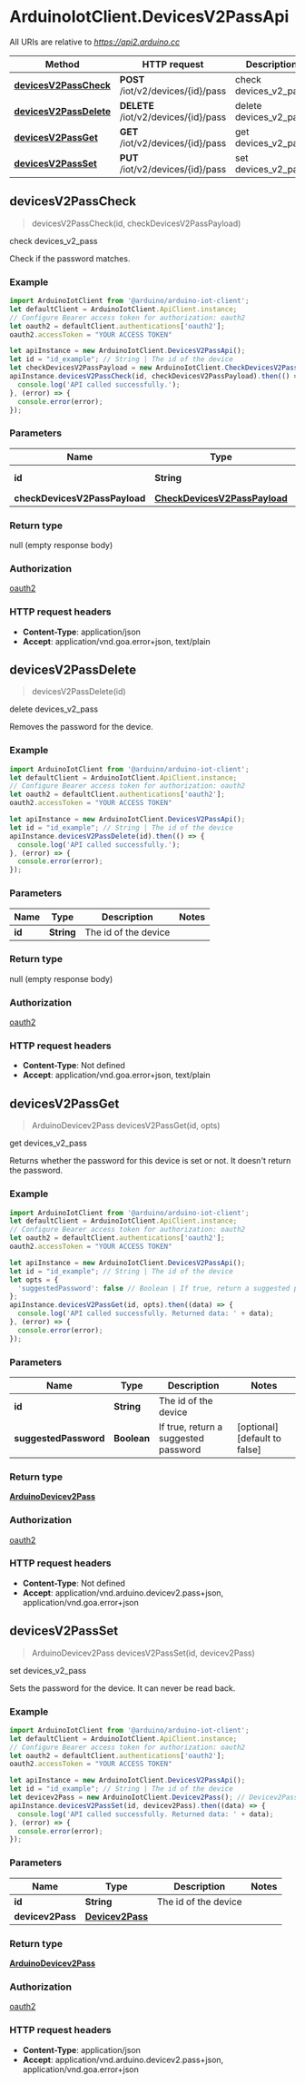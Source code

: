 # ArduinoIotClient.DevicesV2PassApi

All URIs are relative to *https://api2.arduino.cc*

Method | HTTP request | Description
------------- | ------------- | -------------
[**devicesV2PassCheck**](DevicesV2PassApi.md#devicesV2PassCheck) | **POST** /iot/v2/devices/{id}/pass | check devices_v2_pass
[**devicesV2PassDelete**](DevicesV2PassApi.md#devicesV2PassDelete) | **DELETE** /iot/v2/devices/{id}/pass | delete devices_v2_pass
[**devicesV2PassGet**](DevicesV2PassApi.md#devicesV2PassGet) | **GET** /iot/v2/devices/{id}/pass | get devices_v2_pass
[**devicesV2PassSet**](DevicesV2PassApi.md#devicesV2PassSet) | **PUT** /iot/v2/devices/{id}/pass | set devices_v2_pass



## devicesV2PassCheck

> devicesV2PassCheck(id, checkDevicesV2PassPayload)

check devices_v2_pass

Check if the password matches.

### Example

```javascript
import ArduinoIotClient from '@arduino/arduino-iot-client';
let defaultClient = ArduinoIotClient.ApiClient.instance;
// Configure Bearer access token for authorization: oauth2
let oauth2 = defaultClient.authentications['oauth2'];
oauth2.accessToken = "YOUR ACCESS TOKEN"

let apiInstance = new ArduinoIotClient.DevicesV2PassApi();
let id = "id_example"; // String | The id of the device
let checkDevicesV2PassPayload = new ArduinoIotClient.CheckDevicesV2PassPayload(); // CheckDevicesV2PassPayload | 
apiInstance.devicesV2PassCheck(id, checkDevicesV2PassPayload).then(() => {
  console.log('API called successfully.');
}, (error) => {
  console.error(error);
});

```

### Parameters


Name | Type | Description  | Notes
------------- | ------------- | ------------- | -------------
 **id** | **String**| The id of the device | 
 **checkDevicesV2PassPayload** | [**CheckDevicesV2PassPayload**](CheckDevicesV2PassPayload.md)|  | 

### Return type

null (empty response body)

### Authorization

[oauth2](../README.md#oauth2)

### HTTP request headers

- **Content-Type**: application/json
- **Accept**: application/vnd.goa.error+json, text/plain


## devicesV2PassDelete

> devicesV2PassDelete(id)

delete devices_v2_pass

Removes the password for the device.

### Example

```javascript
import ArduinoIotClient from '@arduino/arduino-iot-client';
let defaultClient = ArduinoIotClient.ApiClient.instance;
// Configure Bearer access token for authorization: oauth2
let oauth2 = defaultClient.authentications['oauth2'];
oauth2.accessToken = "YOUR ACCESS TOKEN"

let apiInstance = new ArduinoIotClient.DevicesV2PassApi();
let id = "id_example"; // String | The id of the device
apiInstance.devicesV2PassDelete(id).then(() => {
  console.log('API called successfully.');
}, (error) => {
  console.error(error);
});

```

### Parameters


Name | Type | Description  | Notes
------------- | ------------- | ------------- | -------------
 **id** | **String**| The id of the device | 

### Return type

null (empty response body)

### Authorization

[oauth2](../README.md#oauth2)

### HTTP request headers

- **Content-Type**: Not defined
- **Accept**: application/vnd.goa.error+json, text/plain


## devicesV2PassGet

> ArduinoDevicev2Pass devicesV2PassGet(id, opts)

get devices_v2_pass

Returns whether the password for this device is set or not. It doesn&#39;t return the password.

### Example

```javascript
import ArduinoIotClient from '@arduino/arduino-iot-client';
let defaultClient = ArduinoIotClient.ApiClient.instance;
// Configure Bearer access token for authorization: oauth2
let oauth2 = defaultClient.authentications['oauth2'];
oauth2.accessToken = "YOUR ACCESS TOKEN"

let apiInstance = new ArduinoIotClient.DevicesV2PassApi();
let id = "id_example"; // String | The id of the device
let opts = {
  'suggestedPassword': false // Boolean | If true, return a suggested password
};
apiInstance.devicesV2PassGet(id, opts).then((data) => {
  console.log('API called successfully. Returned data: ' + data);
}, (error) => {
  console.error(error);
});

```

### Parameters


Name | Type | Description  | Notes
------------- | ------------- | ------------- | -------------
 **id** | **String**| The id of the device | 
 **suggestedPassword** | **Boolean**| If true, return a suggested password | [optional] [default to false]

### Return type

[**ArduinoDevicev2Pass**](ArduinoDevicev2Pass.md)

### Authorization

[oauth2](../README.md#oauth2)

### HTTP request headers

- **Content-Type**: Not defined
- **Accept**: application/vnd.arduino.devicev2.pass+json, application/vnd.goa.error+json


## devicesV2PassSet

> ArduinoDevicev2Pass devicesV2PassSet(id, devicev2Pass)

set devices_v2_pass

Sets the password for the device. It can never be read back.

### Example

```javascript
import ArduinoIotClient from '@arduino/arduino-iot-client';
let defaultClient = ArduinoIotClient.ApiClient.instance;
// Configure Bearer access token for authorization: oauth2
let oauth2 = defaultClient.authentications['oauth2'];
oauth2.accessToken = "YOUR ACCESS TOKEN"

let apiInstance = new ArduinoIotClient.DevicesV2PassApi();
let id = "id_example"; // String | The id of the device
let devicev2Pass = new ArduinoIotClient.Devicev2Pass(); // Devicev2Pass | 
apiInstance.devicesV2PassSet(id, devicev2Pass).then((data) => {
  console.log('API called successfully. Returned data: ' + data);
}, (error) => {
  console.error(error);
});

```

### Parameters


Name | Type | Description  | Notes
------------- | ------------- | ------------- | -------------
 **id** | **String**| The id of the device | 
 **devicev2Pass** | [**Devicev2Pass**](Devicev2Pass.md)|  | 

### Return type

[**ArduinoDevicev2Pass**](ArduinoDevicev2Pass.md)

### Authorization

[oauth2](../README.md#oauth2)

### HTTP request headers

- **Content-Type**: application/json
- **Accept**: application/vnd.arduino.devicev2.pass+json, application/vnd.goa.error+json

